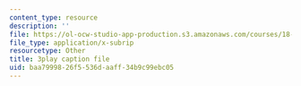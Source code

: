 ```yaml
---
content_type: resource
description: ''
file: https://ol-ocw-studio-app-production.s3.amazonaws.com/courses/18-217-graph-theory-and-additive-combinatorics-fall-2019/baa7999826f5536daaff34b9c99ebc05_MlYhHsq_tOU.vtt
file_type: application/x-subrip
resourcetype: Other
title: 3play caption file
uid: baa79998-26f5-536d-aaff-34b9c99ebc05
---
```

